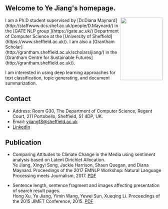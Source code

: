 
## Welcome to Ye Jiang's homepage.
<img src="https://ye-jiang.github.io/images/my_head.JPG" width="135" height="200" align="right">
I am a Ph.D student supervised by [Dr.Diana Maynard](http://staffwww.dcs.shef.ac.uk/people/D.Maynard/) in the [GATE NLP group ](https://gate.ac.uk/) Department of Computer Science at the [University of Sheffield](https://www.sheffield.ac.uk/). I am also a [Grantham Scholar](http://grantham.sheffield.ac.uk/scholars/jiang/) in the [Grantham Centre for Sustainable Futures](http://grantham.sheffield.ac.uk/).

I am interested in using deep learning approaches for text classification, topic generating, and document summarization. 

## Contact

*   Address: Room G30, The Department of Computer Science, Regent Court, 211 Portobello, Sheffield, S1 4DP, UK.
*   Email: yjiang18@sheffield.ac.uk
*   [LinkedIn](https://www.linkedin.com/in/ye-jiang-357162175/)

## Publication
-  Comparing Attitudes to Climate Change in the Media using sentiment analysis based on Latent Dirichlet Allocation.  
Ye Jiang, Xingyi Song, Jackie Harrison, Shaun Quegan, and Diana Maynard. Proceedings of the 2017 EMNLP Workshop: Natural   Language Processing meets Journalism, 2017. [PDF](http://www.aclweb.org/anthology/W17-4205)

-  Sentence length, sentence fragment and images affecting presentation of search result pages.  
Hong Xu, Ye Jiang, Yimin Wang, Yewei Sun, Xueqing Li. Proceedings of the 2015 JIMET Conference, 2015. [PDF](https://www.atlantis-press.com/proceedings/jimet-15/25843728)
   


